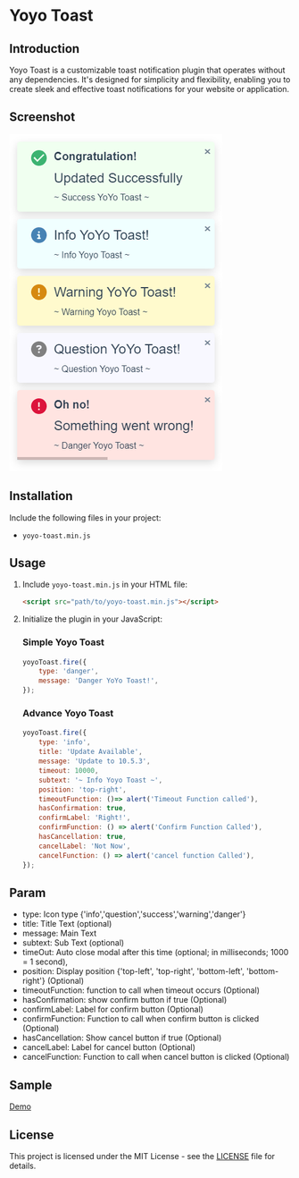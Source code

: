 # Yoyo Toast

## Introduction

Yoyo Toast is a customizable toast notification plugin that operates without any dependencies. It's designed for simplicity and flexibility, enabling you to create sleek and effective toast notifications for your website or application.

## Screenshot

![Yoyo Toast](images/sample_yoyo_toast.png)

## Installation

Include the following files in your project:

- `yoyo-toast.min.js`

## Usage

1. Include `yoyo-toast.min.js` in your HTML file:

   ```html
   <script src="path/to/yoyo-toast.min.js"></script>
   ```

2. Initialize the plugin in your JavaScript:
    
    ### Simple Yoyo Toast

    ```javascript
    yoyoToast.fire({
        type: 'danger',
        message: 'Danger YoYo Toast!',
    });
    ```
    
    ### Advance Yoyo Toast

    ```javascript
    yoyoToast.fire({
        type: 'info',
        title: 'Update Available',
        message: 'Update to 10.5.3',
        timeout: 10000,
        subtext: '~ Info Yoyo Toast ~',
        position: 'top-right',
        timeoutFunction: ()=> alert('Timeout Function called'),
        hasConfirmation: true,
        confirmLabel: 'Right!',
        confirmFunction: () => alert('Confirm Function Called'),
        hasCancellation: true,
        cancelLabel: 'Not Now',
        cancelFunction: () => alert('cancel function Called'),
    });
    ```

## Param

- type: Icon type {'info','question','success','warning','danger'}
- title: Title Text (optional)
- message: Main Text
- subtext: Sub Text (optional)
- timeOut: Auto close modal after this time (optional; in milliseconds; 1000 = 1 second),
- position: Display position {'top-left', 'top-right', 'bottom-left', 'bottom-right'} (Optional)
- timeoutFunction: function to call when timeout occurs (Optional)
- hasConfirmation: show confirm button if true (Optional)
- confirmLabel: Label for confirm button (Optional)
- confirmFunction: Function to call when confirm button is clicked (Optional)
- hasCancellation: Show cancel button if true (Optional)
- cancelLabel: Label for cancel button (Optional)
- cancelFunction: Function to call when cancel button is clicked (Optional)

## Sample

[Demo](https://smallvi.github.io/yoyo_toast/)

## License

This project is licensed under the MIT License - see the [LICENSE](LICENSE) file for details.